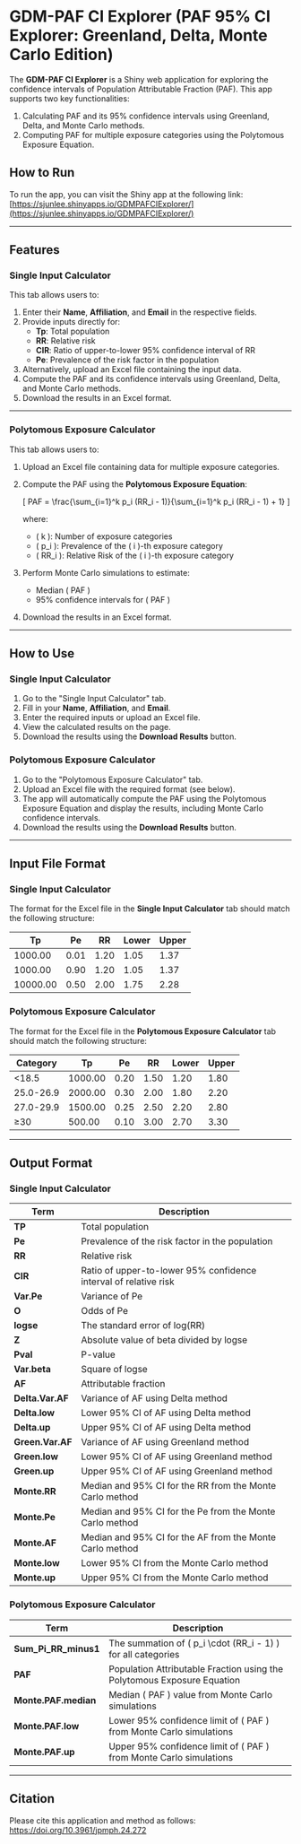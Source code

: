 # GDM-PAF CI Explorer (PAF 95% CI Explorer: Greenland, Delta, Monte Carlo Edition)

The **GDM-PAF CI Explorer** is a Shiny web application for exploring the confidence intervals of Population Attributable Fraction (PAF). This app supports two key functionalities:
1. Calculating PAF and its 95% confidence intervals using Greenland, Delta, and Monte Carlo methods.
2. Computing PAF for multiple exposure categories using the Polytomous Exposure Equation.

## How to Run
To run the app, you can visit the Shiny app at the following link:
[https://sjunlee.shinyapps.io/GDMPAFCIExplorer/](https://sjunlee.shinyapps.io/GDMPAFCIExplorer/)

---

## Features

### **Single Input Calculator**
This tab allows users to:
1. Enter their **Name**, **Affiliation**, and **Email** in the respective fields.
2. Provide inputs directly for:
   - **Tp**: Total population
   - **RR**: Relative risk
   - **CIR**: Ratio of upper-to-lower 95% confidence interval of RR
   - **Pe**: Prevalence of the risk factor in the population
3. Alternatively, upload an Excel file containing the input data.
4. Compute the PAF and its confidence intervals using Greenland, Delta, and Monte Carlo methods.
5. Download the results in an Excel format.

---

### **Polytomous Exposure Calculator**
This tab allows users to:
1. Upload an Excel file containing data for multiple exposure categories.
2. Compute the PAF using the **Polytomous Exposure Equation**:

   \[
   PAF = \frac{\sum_{i=1}^k p_i (RR_i - 1)}{\sum_{i=1}^k p_i (RR_i - 1) + 1}
   \]

   where:
   - \( k \): Number of exposure categories
   - \( p_i \): Prevalence of the \( i \)-th exposure category
   - \( RR_i \): Relative Risk of the \( i \)-th exposure category

3. Perform Monte Carlo simulations to estimate:
   - Median \( PAF \)
   - 95% confidence intervals for \( PAF \)
4. Download the results in an Excel format.

---

## How to Use

### **Single Input Calculator**
1. Go to the "Single Input Calculator" tab.
2. Fill in your **Name**, **Affiliation**, and **Email**.
3. Enter the required inputs or upload an Excel file.
4. View the calculated results on the page.
5. Download the results using the **Download Results** button.

### **Polytomous Exposure Calculator**
1. Go to the "Polytomous Exposure Calculator" tab.
2. Upload an Excel file with the required format (see below).
3. The app will automatically compute the PAF using the Polytomous Exposure Equation and display the results, including Monte Carlo confidence intervals.
4. Download the results using the **Download Results** button.

---

## Input File Format

### Single Input Calculator
The format for the Excel file in the **Single Input Calculator** tab should match the following structure:

| Tp        | Pe  | RR  | Lower | Upper |
| --------- | --- | --- | ----- | ----- |
| 1000.00   | 0.01| 1.20| 1.05  | 1.37  |
| 1000.00   | 0.90| 1.20| 1.05  | 1.37  |
| 10000.00  | 0.50| 2.00| 1.75  | 2.28  |

### Polytomous Exposure Calculator
The format for the Excel file in the **Polytomous Exposure Calculator** tab should match the following structure:

| Category     | Tp        | Pe  | RR  | Lower | Upper |
| ------------ | --------- | --- | --- | ----- | ----- |
| <18.5        | 1000.00   | 0.20| 1.50| 1.20  | 1.80  |
| 25.0-26.9    | 2000.00   | 0.30| 2.00| 1.80  | 2.20  |
| 27.0-29.9    | 1500.00   | 0.25| 2.50| 2.20  | 2.80  |
| ≥30          | 500.00    | 0.10| 3.00| 2.70  | 3.30  |

---

## Output Format

### Single Input Calculator
| **Term**             | **Description**                                                                                 |
|-----------------------|-----------------------------------------------------------------------------------------------|
| **TP**               | Total population                                                                              |
| **Pe**               | Prevalence of the risk factor in the population                                                |
| **RR**               | Relative risk                                                                                 |
| **CIR**              | Ratio of upper-to-lower 95% confidence interval of relative risk                               |
| **Var.Pe**           | Variance of Pe                                                                                |
| **O**                | Odds of Pe                                                                                    |
| **logse**            | The standard error of log(RR)                                                                 |
| **Z**                | Absolute value of beta divided by logse                                                       |
| **Pval**             | P-value                                                                                       |
| **Var.beta**         | Square of logse                                                                               |
| **AF**               | Attributable fraction                                                                         |
| **Delta.Var.AF**     | Variance of AF using Delta method                                                             |
| **Delta.low**        | Lower 95% CI of AF using Delta method                                                         |
| **Delta.up**         | Upper 95% CI of AF using Delta method                                                         |
| **Green.Var.AF**     | Variance of AF using Greenland method                                                         |
| **Green.low**        | Lower 95% CI of AF using Greenland method                                                     |
| **Green.up**         | Upper 95% CI of AF using Greenland method                                                     |
| **Monte.RR**         | Median and 95% CI for the RR from the Monte Carlo method                                      |
| **Monte.Pe**         | Median and 95% CI for the Pe from the Monte Carlo method                                      |
| **Monte.AF**         | Median and 95% CI for the AF from the Monte Carlo method                                      |
| **Monte.low**        | Lower 95% CI from the Monte Carlo method                                                     |
| **Monte.up**         | Upper 95% CI from the Monte Carlo method                                                     |

### Polytomous Exposure Calculator
| **Term**             | **Description**                                                                                 |
|-----------------------|-----------------------------------------------------------------------------------------------|
| **Sum_Pi_RR_minus1**  | The summation of \( p_i \cdot (RR_i - 1) \) for all categories                                  |
| **PAF**               | Population Attributable Fraction using the Polytomous Exposure Equation                       |
| **Monte.PAF.median**  | Median \( PAF \) value from Monte Carlo simulations                                            |
| **Monte.PAF.low**     | Lower 95% confidence limit of \( PAF \) from Monte Carlo simulations                           |
| **Monte.PAF.up**      | Upper 95% confidence limit of \( PAF \) from Monte Carlo simulations                           |

---

## Citation
Please cite this application and method as follows: https://doi.org/10.3961/jpmph.24.272
